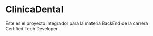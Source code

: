 # ClinicaDental
Este es el proyecto integrador para la materia BackEnd de la carrera Certified Tech Developer.
